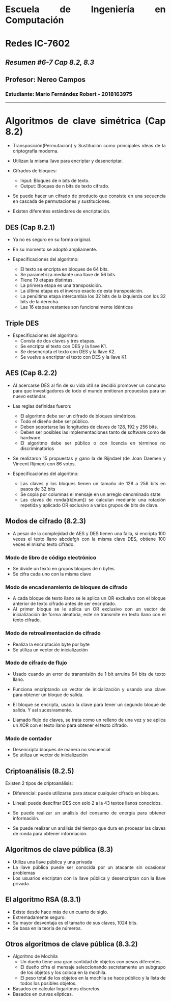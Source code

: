 
<div align="justify"> 

# Escuela de Ingeniería en Computación
# Redes IC-7602
## _Resumen #6-7 Cap 8.2, 8.3_
## Profesor: Nereo Campos
### Estudiante: Mario Fernández Robert - 2018163975
---------

# Algoritmos de clave simétrica (Cap 8.2)

- Transposición(Permutación) y Sustitución como principales ideas de la criptografía moderna.

- Utilizan la misma llave para encriptar y desencriptar.

- Cifrados de bloques:

    - Input: Bloques de n bits de texto.
    - Output: Bloques de n bits de texto cifrado.

- Se puede hacer un cifrado de producto que consiste en una secuencia en cascada de permutaciones y sustituciones.

- Existen diferentes estándares de encriptación.

## DES (Cap 8.2.1)

- Ya no es seguro en su forma original.
- En su momento se adoptó ampliamente.

- Especificaciones del algoritmo:
    - El texto se encripta en bloques de 64 bits.
    - Se parametriza mediante una llave de 56 bits.
    - Tiene 19 etapas distintas.
    - La primera etapa es una transposición.
    - La última etapa es el inverso exacto de esta transposición.
    - La penúltima etapa intercambia los 32 bits de la izquierda con los 32 bits de la derecha.
    - Las 16 etapas restantes son funcionalmente idénticas

## Triple DES

- Especificaciones del algoritmo:
    - Consta de dos claves y tres etapas.
    - Se encripta el texto con DES y la llave K1.
    - Se desencripta el texto con DES y la llave K2.
    - Se vuelve a encriptar el texto con DES y la llave K1.

## AES (Cap 8.2.2)

- Al acercarse DES al fin de su vida útil se decidió promover un concurso para que investigadores de todo el mundo emitieran propuestas para un nuevo estándar.

- Las reglas definidas fueron:
    - El algoritmo debe ser un cifrado de bloques simétricos.
    - Todo el diseño debe ser público.
    - Deben soportarse las longitudes de claves de 128, 192 y 256 bits.
    - Deben ser posibles las implementaciones tanto de software como de hardware.
    - El algoritmo debe ser público o con licencia en términos no discriminatorios

- Se realizaron 15 propuestas y gano la de Rijndael (de Joan Daemen y Vincent Rijmen) con 86 votos.


- Especificaciones del algoritmo:
    - Las claves y los bloques tienen un tamaño de 128 a 256 bits en pasos de 32 bits
    - Se copia por columnas el mensaje en un arreglo denominado state
    - Las claves de ronda(rk[num]) se calculan mediante una rotación repetida y aplicado OR exclusivo a varios grupos de bits de clave.

## Modos de cifrado (8.2.3)

- A pesar de la complejidad de AES y DES tienen una falla, si encripta 100 veces el texto llano abcdefgh con la misma clave DES, obtiene 100 veces el mismo texto
cifrado.

### Modo de libro de código electrónico

- Se divide un texto en grupos bloques de n bytes
- Se cifra cada uno con la misma clave

### Modo de encadenamiento de bloques de cifrado

- A cada bloque de texto llano se le aplica un OR exclusivo con el bloque anterior de texto cifrado antes de ser encriptado.
- Al primer bloque se le aplica un OR exclusivo con un vector de inicialización de forma aleatoria, este se transmite en texto llano con el texto cifrado.

### Modo de retroalimentación de cifrado

- Realiza la encriptación byte por byte
- Se utiliza un vector de inicialización

### Modo de cifrado de flujo

- Usado cuando un error de transmisión de 1 bit arruina 64 bits de texto llano.

- Funciona encriptando un vector de inicialización y usando una clave para obtener un bloque de salida.

- El bloque se encripta, usado la clave para tener un segundo bloque de salida. Y así sucesivamente.

- Llamado flujo de claves, se trata como un relleno de una vez y se aplica un XOR con el texto llano para obtener el texto cifrado.

### Modo de contador

- Desencripta bloques de manera no secuencial
- Se utiliza un vector de inicialización

## Criptoanálisis (8.2.5)

Existen 2 tipos de criptoanálisis:

- Diferencial: puede utilizarse para atacar cualquier cifrado en bloques.

- Lineal: puede descifrar DES con solo 2 a la 43 textos llanos conocidos.

- Se puede realizar un análisis del consumo de energía para obtener información.

- Se puede realizar un análisis del tiempo que dura en procesar las claves de ronda para obtener información.

## Algoritmos de clave pública (8.3)

- Utiliza una llave pública y una privada
- La llave pública puede ser conocida por un atacante sin ocasionar problemas
- Los usuarios encriptan con la llave pública y desencriptan con la llave privada.

## El algoritmo RSA (8.3.1)

- Existe desde hace más de un cuarto de siglo.
- Extremadamente seguro.
- Su mayor desventaja es el tamaño de sus claves, 1024 bits.
- Se basa en la teoría de números.

## Otros algoritmos de clave pública (8.3.2)

- Algoritmo de Mochila
    - Un dueño tiene una gran cantidad de objetos con pesos diferentes.
    - El dueño cifra el mensaje seleccionando secretamente un subgrupo de los objetos y los coloca en la mochila.
    - El peso total de los objetos en la mochila se hace público y la lista de todos los posibles objetos.
- Basados en calcular logaritmos discretos.
- Basados en curvas elípticas.


</div>
